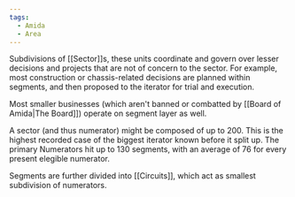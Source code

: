 ```yaml
---
tags:
  - Amida
  - Area
---
```

Subdivisions of [[Sector]]s, these units coordinate and govern over lesser decisions and projects that are not of concern to the sector. For example, most construction or chassis-related decisions are planned within segments, and then proposed to the iterator for trial and execution. 

Most smaller businesses (which aren't banned or combatted by [[Board of Amida|The Board]]) operate on segment layer as well. 

A sector (and thus numerator) might be composed of up to 200. This is the highest recorded case of the biggest iterator known before it split up. The primary Numerators hit up to 130 segments, with an average of 76 for every present elegible numerator. 

Segments are further divided into [[Circuits]], which act as smallest subdivision of numerators. 
